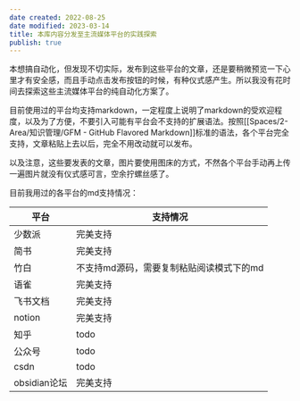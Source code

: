 ```yaml
---
date created: 2022-08-25
date modified: 2023-03-14
title: 本库内容分发至主流媒体平台的实践探索
publish: true
---
```

本想搞自动化，但发现不切实际，发布到这些平台的文章，还是要稍微预览一下心里才有安全感，而且手动点击发布按钮的时候，有种仪式感产生。所以我没有花时间去探索这些主流媒体平台的纯自动化方案了。

目前使用过的平台均支持markdown，一定程度上说明了markdown的受欢迎程度，以及为了方便，不要引入可能有平台会不支持的扩展语法。按照[[Spaces/2-Area/知识管理/GFM - GitHub Flavored Markdown]]标准的语法，各个平台完全支持，文章粘贴上去以后，完全不用改动就可以发布。

以及注意，这些要发表的文章，图片要使用图床的方式，不然各个平台手动再上传一遍图片就没有仪式感可言，空余拧螺丝感了。

目前我用过的各平台的md支持情况：

| 平台         | 支持情况                   |
| ---------- | ---------------------- |
| 少数派        | 完美支持                   |
| 简书         | 完美支持                   |
| 竹白         | 不支持md源码，需要复制粘贴阅读模式下的md |
| 语雀         | 完美支持                   |
| 飞书文档       | 完美支持                   |
| notion     | 完美支持                   |
| 知乎         | todo                   |
| 公众号        | todo                   |
| csdn       | todo                   |
| obsidian论坛 | 完美支持                   |
